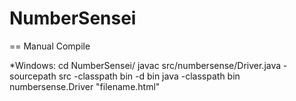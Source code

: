 NumberSensei
============

== Manual Compile

*Windows:
       cd NumberSensei/
       javac src/numbersense/Driver.java  -sourcepath src -classpath bin -d bin
       java -classpath bin numbersense.Driver "filename.html"